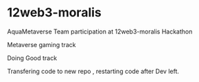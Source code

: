 # 12web3-moralis

AquaMetaverse Team participation at 12web3-moralis Hackathon

Metaverse gaming track 

Doing Good track 

Transfering code to new repo , restarting code after Dev left. 

